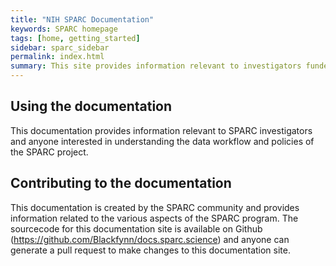 ```yaml
---
title: "NIH SPARC Documentation"
keywords: SPARC homepage
tags: [home, getting_started]
sidebar: sparc_sidebar
permalink: index.html
summary: This site provides information relevant to investigators funded by the NIH SPARC program.
---
```


## Using the documentation

This documentation provides information relevant to SPARC investigators and anyone interested in understanding the data workflow and policies of the SPARC project.


## Contributing to the documentation

This documentation is created by the SPARC community and provides information related to the various aspects of the SPARC program. The sourcecode for this documentation site is available on Github (https://github.com/Blackfynn/docs.sparc.science) and anyone can generate a pull request to make changes to this documentation site. 



